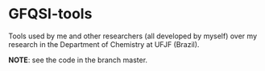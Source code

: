 # GFQSI-tools
Tools used by me and other researchers (all developed by myself) over my research in the Department of Chemistry at UFJF (Brazil).

**NOTE**: see the code in the branch master.
